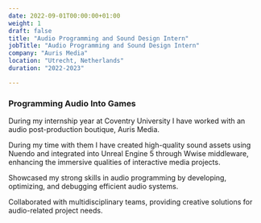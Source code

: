 ```yaml
---
date: 2022-09-01T00:00:00+01:00
weight: 1
draft: false
title: "Audio Programming and Sound Design Intern"
jobTitle: "Audio Programming and Sound Design Intern"
company: "Auris Media"
location: "Utrecht, Netherlands"
duration: "2022-2023"

---
```

### Programming Audio Into Games

During my internship year at Coventry University I have worked with an audio post-production boutique, Auris Media.

During my time with them I have created high-quality sound assets using Nuendo and integrated into Unreal Engine 5 through Wwise middleware, enhancing the immersive qualities of interactive media projects.

Showcased my strong skills in audio programming by developing, optimizing, and debugging efficient audio systems.

Collaborated with multidisciplinary teams, providing creative solutions for audio-related project needs.